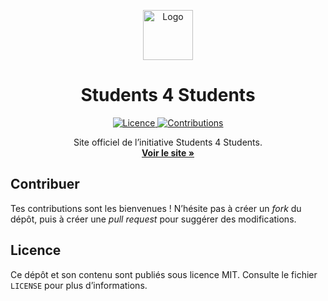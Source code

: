 <p align="center">
  <a href="https://github.com/students-4-students/students-4-students.github.io">
    <img src="https://user-images.githubusercontent.com/7029582/131712137-d42857bc-7291-4265-aa30-a315fbcacab3.png" alt="Logo" width="80" height="80">
  </a>

  <h1 align="center">Students 4 Students</h1>

  <p align="center">
    <a href="https://github.com/students-4-students/students-4-students.github.io/blob/main/LICENSE">
        <img src="https://img.shields.io/github/license/students-4-students/students-4-students.github.io.svg?style=flat" alt="Licence">
    </a>
    <a href="https://github.com/students-4-students/students-4-students.github.io/graphs/contributors">
        <img src="https://img.shields.io/github/contributors/students-4-students/students-4-students.github.io.svg?style=flat" alt="Contributions">
    </a>
  </p>

  <p align="center">
    Site officiel de l’initiative Students 4 Students.
    <br />
    <a href="https://students-4-students.github.io/"><strong>Voir le site »</strong></a>
  </p>
</p>

## Contribuer
Tes contributions sont les bienvenues ! N’hésite pas à créer un *fork* du dépôt, puis à créer une *pull request* pour suggérer des modifications.

## Licence
Ce dépôt et son contenu sont publiés sous licence MIT. Consulte le fichier `LICENSE` pour plus d’informations.
